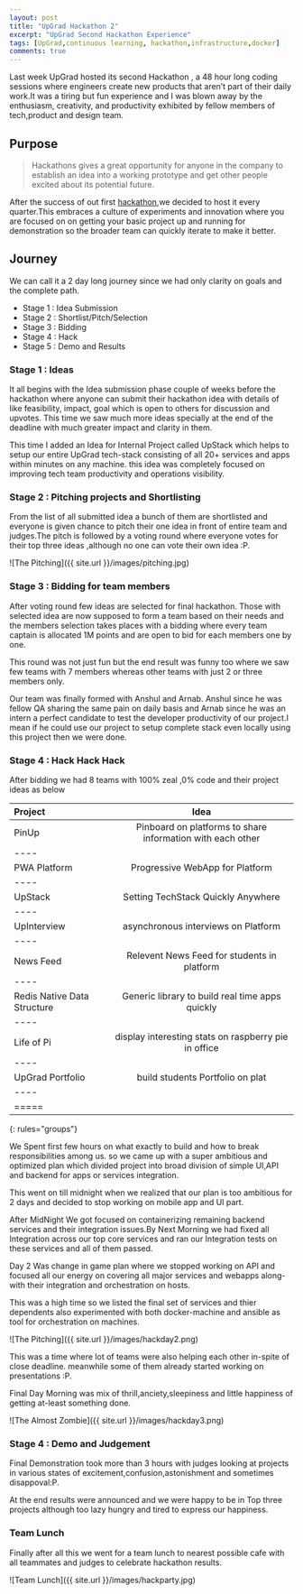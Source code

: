```yaml
---
layout: post
title: "UpGrad Hackathon 2"
excerpt: "UpGrad Second Hackathon Experience"
tags: [UpGrad,continuous learning, hackathon,infrastructure,docker]
comments: true
---
```



Last week UpGrad hosted its second Hackathon , a 48 hour long coding sessions where engineers create new products that aren’t part of their daily work.It was a tiring but fun experience and I was blown away by the enthusiasm, creativity, and productivity exhibited by fellow members of tech,product and design team.

## Purpose

> Hackathons gives a great opportunity for anyone in the company to establish an idea into a working prototype and get other people excited about its potential future.

After the success of out first <a href="https://irfanahmad.in/UpGrad-First-Hackathon/">hackathon</a>,we decided to host it every quarter.This embraces a culture of experiments and innovation where you are focused on on getting your basic project up and running for demonstration so the broader team can quickly iterate to make it better.

## Journey

We can call it a 2 day long journey since we had only clarity on goals and the complete path.

* Stage 1 : Idea Submission
* Stage 2 : Shortlist/Pitch/Selection
* Stage 3 : Bidding
* Stage 4 : Hack
* Stage 5 : Demo and Results

### Stage 1 : Ideas

It all begins with the Idea submission phase couple of weeks before the hackathon where anyone can submit their hackathon idea with details of like feasibility, impact, goal which is open to others for discussion and upvotes. This time we saw much more ideas specially at the end of the deadline with much greater impact and clarity in them.

This time I added an Idea for Internal Project called UpStack which helps to setup our entire UpGrad tech-stack consisting of all 20+ services and apps within minutes on any machine.
this idea was completely focused on improving tech team productivity and operations visibility.

### Stage 2 : Pitching projects and Shortlisting

From the list of all submitted idea a bunch of them are shortlisted and everyone is given chance to pitch their one idea in front of entire team and judges.The pitch is followed by a voting round where everyone votes for their top three ideas ,although  no one can vote their own idea :P.

![The Pitching]({{ site.url }}/images/pitching.jpg)

### Stage 3 : Bidding for team members

After voting round few ideas are selected for final hackathon. Those with selected idea are now supposed to form a team based on their needs and the members selection takes places with a bidding where every team captain is allocated 1M points and are open to bid for each members
one by one.

This round was not just fun but the end result was funny too where we saw few teams with 7 members whereas other teams with just 2 or three members only.

Our team was finally formed with Anshul and Arnab. Anshul since he was fellow
QA sharing the same pain on daily basis and Arnab since he was an intern
a perfect candidate to test the developer productivity of our project.I mean if he could use our project to setup complete stack even locally using this project then we were done.

### Stage 4 : Hack Hack Hack

After bidding we had 8 teams with 100% zeal ,0% code and their project ideas as below

| Project       | Idea |
|:--------------|:-------:|
| PinUp | Pinboard on platforms to share information with each other   |
|----
| PWA Platform   | Progressive WebApp for Platform   |
|----
| UpStack   | Setting TechStack  Quickly Anywhere |
|----
| UpInterview   |  asynchronous interviews on Platform   |
|----
| News Feed   | Relevent News Feed for students in platform   |
|----
| Redis Native Data Structure   | Generic library to build real time apps quickly   |
|----
| Life of Pi   |  display interesting stats on raspberry pie in office  |
|----
| UpGrad Portfolio   |   build students Portfolio on plat |
|----
|=====
{: rules="groups"}

We Spent first few hours on what exactly to build and how to break responsibilities among us.
so we came up with a super ambitious and optimized plan which divided project into broad division of simple UI,API and backend for apps or services integration.

This went on till midnight when we realized that our plan is too ambitious for 2 days and decided to stop working on mobile app and UI part.


After MidNight We got focused on containerizing remaining backend services and their integration issues.By Next Morning we had fixed all Integration across our top core services and ran our Integration tests on these services and all of them passed.

Day 2 Was change in game plan where we stopped working on API and focused all our energy on
covering all major services and webapps along-with their integration and orchestration on hosts.

This was a high time so we listed the final set of services and thier dependents
also experimented with both docker-machine and ansible as tool for orchestration on machines.

![The Pitching]({{ site.url }}/images/hackday2.png)

This was a time where lot of teams were also helping each other in-spite of close deadline.
meanwhile some of them already started working on presentations :P.

Final Day Morning was mix of thrill,anciety,sleepiness and little happiness of getting at-least something done.

![The Almost Zombie]({{ site.url }}/images/hackday3.png)

### Stage 4 : Demo and Judgement

Final Demonstration took more than 3 hours with judges looking at projects in various states of excitement,confusion,astonishment and sometimes disappoval:P.

At the end results were announced and we were happy to be in Top three projects although
too lazy hungry and tired to express our happiness.

### Team Lunch

Finally after all this we went for a team lunch to nearest possible cafe with all teammates and judges to celebrate hackathon results.

![Team Lunch]({{ site.url }}/images/hackparty.jpg)
